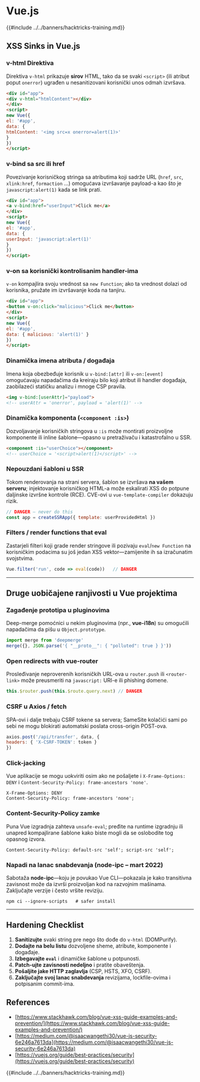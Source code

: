 # Vue.js

{{#include ../../banners/hacktricks-training.md}}

## XSS Sinks in Vue.js

### v-html Direktiva
Direktiva `v-html` prikazuje **sirov** HTML, tako da se svaki `<script>` (ili atribut poput `onerror`) ugrađen u nesanitizovani korisnički unos odmah izvršava.
```html
<div id="app">
<div v-html="htmlContent"></div>
</div>
<script>
new Vue({
el: '#app',
data: {
htmlContent: '<img src=x onerror=alert(1)>'
}
})
</script>
```
### v-bind sa src ili href
Povezivanje korisničkog stringa sa atributima koji sadrže URL (`href`, `src`, `xlink:href`, `formaction` …) omogućava izvršavanje payload-a kao što je `javascript:alert(1)` kada se link prati.
```html
<div id="app">
<a v-bind:href="userInput">Click me</a>
</div>
<script>
new Vue({
el: '#app',
data: {
userInput: 'javascript:alert(1)'
}
})
</script>
```
### v-on sa korisnički kontrolisanim handler-ima
`v-on` kompajlira svoju vrednost sa `new Function`; ako ta vrednost dolazi od korisnika, pružate im izvršavanje koda na tanjiru.
```html
<div id="app">
<button v-on:click="malicious">Click me</button>
</div>
<script>
new Vue({
el: '#app',
data: { malicious: 'alert(1)' }
})
</script>
```
### Dinamička imena atributa / događaja
Imena koja obezbeđuje korisnik u `v-bind:[attr]` ili `v-on:[event]` omogućavaju napadačima da kreiraju bilo koji atribut ili handler događaja, zaobilazeći statičku analizu i mnoge CSP pravila.
```html
<img v-bind:[userAttr]="payload">
<!-- userAttr = 'onerror', payload = 'alert(1)' -->
```
### Dinamička komponenta (`<component :is>`)
Dozvoljavanje korisničkih stringova u `:is` može montirati proizvoljne komponente ili inline šablone—opasno u pretraživaču i katastrofalno u SSR.
```html
<component :is="userChoice"></component>
<!-- userChoice = '<script>alert(1)</script>' -->
```
### Nepouzdani šabloni u SSR
Tokom renderovanja na strani servera, šablon se izvršava **na vašem serveru**; injektovanje korisničkog HTML-a može eskalirati XSS do potpune daljinske izvršne kontrole (RCE). CVE-ovi u `vue-template-compiler` dokazuju rizik.
```js
// DANGER – never do this
const app = createSSRApp({ template: userProvidedHtml })
```
### Filters / render functions that eval
Zastarjeli filteri koji grade render stringove ili pozivaju `eval`/`new Function` na korisničkim podacima su još jedan XSS vektor—zamijenite ih sa izračunatim svojstvima.
```js
Vue.filter('run', code => eval(code))   // DANGER
```
---

## Druge uobičajene ranjivosti u Vue projektima

### Zagađenje prototipa u pluginovima
Deep-merge pomoćnici u nekim pluginovima (npr., **vue-i18n**) su omogućili napadačima da pišu u `Object.prototype`.
```js
import merge from 'deepmerge'
merge({}, JSON.parse('{ "__proto__": { "polluted": true } }'))
```
### Open redirects with vue-router
Prosleđivanje neproverenih korisničkih URL-ova u `router.push` ili `<router-link>` može preusmeriti na `javascript:` URI-e ili phishing domene.
```js
this.$router.push(this.$route.query.next) // DANGER
```
### CSRF u Axios / fetch
SPA-ovi i dalje trebaju CSRF tokene sa servera; SameSite kolačići sami po sebi ne mogu blokirati automatski poslata cross-origin POST-ova.
```js
axios.post('/api/transfer', data, {
headers: { 'X-CSRF-TOKEN': token }
})
```
### Click-jacking
Vue aplikacije se mogu uokviriti osim ako ne pošaljete i `X-Frame-Options: DENY` i `Content-Security-Policy: frame-ancestors 'none'`.
```http
X-Frame-Options: DENY
Content-Security-Policy: frame-ancestors 'none';
```
### Content-Security-Policy zamke
Puna Vue izgradnja zahteva `unsafe-eval`; pređite na runtime izgradnju ili unapred kompajlirane šablone kako biste mogli da se oslobodite tog opasnog izvora.
```http
Content-Security-Policy: default-src 'self'; script-src 'self';
```
### Napadi na lanac snabdevanja (node-ipc – mart 2022)
Sabotaža **node-ipc**—koju je povukao Vue CLI—pokazala je kako transitivna zavisnost može da izvrši proizvoljan kod na razvojnim mašinama. Zaključajte verzije i često vršite reviziju.
```shell
npm ci --ignore-scripts   # safer install
```
---

## Hardening Checklist

1. **Sanitizujte** svaki string pre nego što dođe do `v-html` (DOMPurify).
2. **Dodajte na belu listu** dozvoljene sheme, atribute, komponente i događaje.
3. **Izbegavajte `eval`** i dinamičke šablone u potpunosti.
4. **Patch-ujte zavisnosti nedeljno** i pratite obaveštenja.
5. **Pošaljite jake HTTP zaglavlja** (CSP, HSTS, XFO, CSRF).
6. **Zaključajte svoj lanac snabdevanja** revizijama, lockfile-ovima i potpisanim commit-ima.

## References

- [https://www.stackhawk.com/blog/vue-xss-guide-examples-and-prevention/](https://www.stackhawk.com/blog/vue-xss-guide-examples-and-prevention/)
- [https://medium.com/@isaacwangethi30/vue-js-security-6e246a7613da](https://medium.com/@isaacwangethi30/vue-js-security-6e246a7613da)
- [https://vuejs.org/guide/best-practices/security](https://vuejs.org/guide/best-practices/security)

{{#include ../../banners/hacktricks-training.md}}
